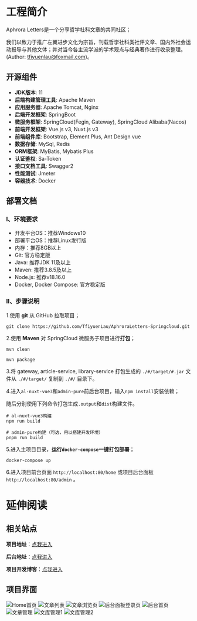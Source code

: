 # 工程简介

Aphrora Letters是一个分享哲学社科文章的共同社区；

我们以致力于推广左翼进步文化为宗旨，刊载哲学社科类社评文章、国内外社会运动报导与其他文体；并对当今各主流学派的学术观点与经典著作进行收录整理。(Author: tfiyuenlau@foxmail.com)。

## 开源组件

* **JDK版本**: 11
* **后端构建管理工具**: Apache Maven
* **应用服务器**: Apache Tomcat, Nginx
* **后端开发框架**: SpringBoot
* **微服务框架**: SpringCloud(Fegin, Gateway), SpringCloud Alibaba(Nacos)
* **前端开发框架**: Vue.js v3, Nuxt.js v3
* **前端组件库**: Bootstrap, Element Plus, Ant Design vue
* **数据存储**: MySql, Redis
* **ORM框架**: MyBatis, Mybatis Plus
* **认证鉴权**: Sa-Token
* **接口文档工具**: Swagger2
* **性能测试**: Jmeter
* **容器技术**: Docker

## 部署文档
### Ⅰ、环境要求
* 开发平台OS：推荐Windows10
* 部署平台OS：推荐Linux发行版
* 内存：推荐8GB以上
* Git: 官方稳定版
* Java: 推荐JDK 11及以上
* Maven: 推荐3.8.5及以上
* Node.js: 推荐v18.16.0
* Docker, Docker Compose: 官方稳定版

### Ⅱ、步骤说明
1.使用 **git** 从 GitHub 拉取项目；
~~~shell
git clone https://github.com/TfiyuenLau/AphroraLetters-Springcloud.git
~~~

2.使用 **Maven** 对 SpringCloud 微服务子项目进行**打包**；
~~~shell
mvn clean
~~~
~~~shell
mvn package
~~~

3.将 gateway, article-service, library-service 打包生成的 `./#/target/#.jar` 文件从 `./#/target/` 复制到 `./#/` 目录下。

4.进入`al-nuxt-vue3`和`admin-pure`前后台项目，输入`npm install`安装依赖；

随后分别使用下列命令打包生成`.output`和`dist`构建文件。
~~~shell
# al-nuxt-vue3构建
npm run build
~~~
~~~shell
# admin-pure构建（可选，用以搭建开发环境）
pnpm run build 
~~~

5.进入主项目目录，**运行`docker-compose`一键打包部署**；
~~~shell
docker-compose up
~~~

6.进入项目前台页面 `http://localhost:80/home` 或项目后台面板 `http://localhost:80/admin` 。

# 延伸阅读
## 相关站点
**项目地址**：[点我进入](https://aphrora-letters.cpolar.io/home)

**后台地址**：[点我进入](https://aphrora-letters.cpolar.io/admin/#/welcome)

**项目开发博客**：[点我进入](https://www.cnblogs.com/tfiyuenlau/articles/17764385.html)

## 项目界面
![Home首页](https://img2023.cnblogs.com/blog/3018774/202311/3018774-20231120165843320-1646359825.png)
![文章列表](https://img2023.cnblogs.com/blog/3018774/202311/3018774-20231120165917952-741825609.png)
![文章浏览页](https://img2023.cnblogs.com/blog/3018774/202311/3018774-20231120165954805-747864250.png)
![后台面板登录页](https://img2023.cnblogs.com/blog/3018774/202310/3018774-20231014165604701-1769792316.png)
![后台首页](https://img2023.cnblogs.com/blog/3018774/202310/3018774-20231014165618216-23715689.png)
![文章管理](https://img2023.cnblogs.com/blog/3018774/202310/3018774-20231014165636078-1548535643.png)
![文库管理1](https://img2023.cnblogs.com/blog/3018774/202310/3018774-20231014165652589-639771898.png)
![文库管理2](https://img2023.cnblogs.com/blog/3018774/202310/3018774-20231014165701261-66766400.png)
